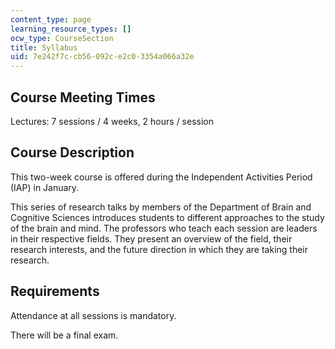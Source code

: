 ```yaml
---
content_type: page
learning_resource_types: []
ocw_type: CourseSection
title: Syllabus
uid: 7e242f7c-cb56-092c-e2c0-3354a066a32e
---
```


Course Meeting Times
--------------------

Lectures: 7 sessions / 4 weeks, 2 hours / session

Course Description
------------------

This two-week course is offered during the Independent Activities Period (IAP) in January.

This series of research talks by members of the Department of Brain and Cognitive Sciences introduces students to different approaches to the study of the brain and mind. The professors who teach each session are leaders in their respective fields. They present an overview of the field, their research interests, and the future direction in which they are taking their research.

Requirements
------------

Attendance at all sessions is mandatory.

There will be a final exam.